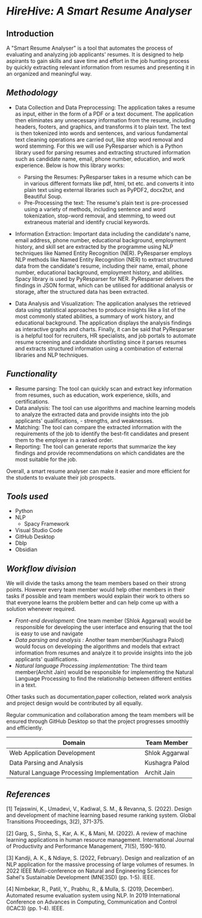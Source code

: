 # *HireHive: A Smart Resume Analyser*

## Introduction
A "Smart Resume Analyser" is a tool that automates the process of evaluating and analyzing job applicants' resumes. It is designed to help aspirants to gain skills and save time and effort in the job hunting process by quickly extracting relevant information from resumes and presenting it in an organized and meaningful way.

## *Methodology*
- Data Collection and Data Preprocessing: The application takes a resume as input, either in the form of a PDF or a text document. The application then eliminates any unnecessary information from the resume, including headers, footers, and graphics, and transforms it to plain text. The text is then tokenized into words and sentences, and various fundamental text cleaning operations are carried out, like stop word removal and word stemming. For this we will use PyResparser which is a Python library used for parsing resumes and extracting structured information such as candidate name, email, phone number, education, and work experience. Below is how this library works:
  - Parsing the Resumes: PyResparser takes in a resume which can be in various different formats like pdf, html, txt etc. and converts it into plain text using external libraries such as PyPDF2, docx2txt, and Beautiful Soup.
  - Pre-Processing the text: The resume's plain text is pre-processed using a variety of methods, including sentence and word tokenization, stop-word removal, and stemming, to weed out extraneous material and identify crucial keywords.

- Information Extraction: Important data including the candidate's name, email address, phone number, educational background, employment history, and skill set are extracted by the programme using NLP techniques like Named Entity Recognition (NER). 
PyResparser employs NLP methods like Named Entity Recognition (NER) to extract structured data from the candidate's resume, including their name, email, phone number, educational background, employment history, and abilities. Spacy library is used by PyResparser for NER.
PyResparser delivers the findings in JSON format, which can be utilised for additional analysis or storage, after the structured data has been extracted.

- Data Analysis and Visualization: The application analyses the retrieved data using statistical approaches to produce insights like a list of the most commonly stated abilities, a summary of work history, and educational background. The application displays the analysis findings as interactive graphs and charts. 
Finally, it can be said that PyResparser is a helpful tool for recruiters, HR specialists, and job portals to automate resume screening and candidate shortlisting since it parses resumes and extracts structured information using a combination of external libraries and NLP techniques.


## *Functionality*
- Resume parsing: The tool can quickly scan and extract key information from resumes, such as education, work experience, skills, and certifications.
- Data analysis: The tool can use algorithms and machine learning models to analyze the extracted data and provide insights into the job applicants' qualifications, -  strengths, and weaknesses.
- Matching: The tool can compare the extracted information with the requirements of the job to identify the best-fit candidates and present them to the employer in a ranked order.
- Reporting: The tool can generate reports that summarize the key findings and provide recommendations on which candidates are the most suitable for the job.

Overall, a smart resume analyser can make it easier and more efficient for the students to evaluate their job prospects.

## *Tools used*
- Python
- NLP 
  - Spacy Framework
- Visual Studio Code
- GitHub Desktop
- Dblp
- Obsidian

## *Workflow division*
We will divide the tasks among the team members based on their strong points. However every team member would help other members in their tasks if possible and team members would explain their work to others so that everyone learns the problem better and can help come up with a solution whenever required. 

- *Front-end development:* One team member (Shlok Aggarwal) would be responsible for developing the user interface and ensuring that the tool is easy to use and navigate
- *Data parsing and analysis :* Another team member(Kushagra Palod) would focus on developing the algorithms and models that extract information from resumes and analyze it to provide insights into the job applicants' qualifications.
- *Natural language Processing implementation:* The third team member(Archit Jain) would be responsible for implementing the Natural Language Processing to find the relationship between different entities in a text.

Other tasks such as documentation,paper collection, related work analysis and project design would be contributed by all equally. 

Regular communication and collaboration among the team members will be ensured through GitHub Desktop so that the project progresses smoothly and efficiently.


| **Domain**                                 | **Team Member**| 
|--------------------------------------------|----------------|
| Web Application Development                | Shlok Aggarwal | 
| Data Parsing and Analysis                  | Kushagra Palod |
| Natural Language Processing Implementation | Archit Jain    |

## *References*
[1] Tejaswini, K., Umadevi, V., Kadiwal, S. M., & Revanna, S. (2022). Design and development of machine learning based resume ranking system. Global Transitions Proceedings, 3(2), 371-375.

[2] Garg, S., Sinha, S., Kar, A. K., & Mani, M. (2022). A review of machine learning applications in human resource management. International Journal of Productivity and Performance Management, 71(5), 1590-1610.

[3] Kandji, A. K., & Ndiaye, S. (2022, February). Design and realization of an NLP application for the massive processing of large volumes of resumes. In 2022 IEEE Multi-conference on Natural and Engineering Sciences for Sahel's Sustainable Development (MNE3SD) (pp. 1-5). IEEE.

[4] Nimbekar, R., Patil, Y., Prabhu, R., & Mulla, S. (2019, December). Automated resume evaluation system using NLP. In 2019 International Conference on Advances in Computing, Communication and Control (ICAC3) (pp. 1-4). IEEE.



